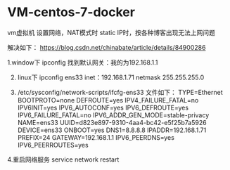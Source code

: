 # VM-centos-7-docker
vm虚拟机 设置网络，NAT模式时 static IP时，按各种博客出现无法上网问题



解决如下：
https://blog.csdn.net/chinabate/article/details/84900286


1.window下 ipconfig 
找到默认网关：我的为192.168.1.1

2. linux下 ipconfig
ens33 inet：192.168.1.71  netmask 255.255.255.0

3. /etc/sysconfig/network-scripts/ifcfg-ens33  文件如下：
TYPE=Ethernet
BOOTPROTO=none
DEFROUTE=yes
IPV4_FAILURE_FATAL=no
IPV6INIT=yes
IPV6_AUTOCONF=yes
IPV6_DEFROUTE=yes
IPV6_FAILURE_FATAL=no
IPV6_ADDR_GEN_MODE=stable-privacy
NAME=ens33
UUID=d823e897-9310-4aa4-bc42-e5f25b7a5926
DEVICE=ens33
ONBOOT=yes
DNS1=8.8.8.8
IPADDR=192.168.1.71
PREFIX=24
GATEWAY=192.168.1.1
IPV6_PEERDNS=yes
IPV6_PEERROUTES=yes

4.重启网络服务
service network restart

